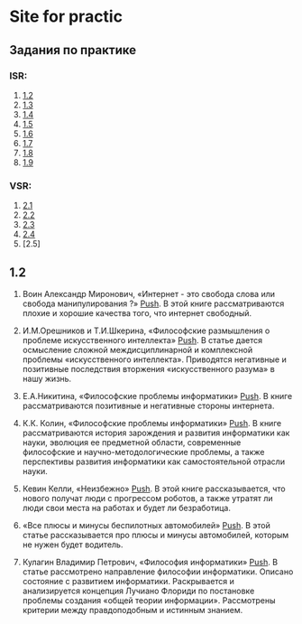 # Site for practic
## Задания по практике
### ISR:
1. [1.2](#EX1.2)
2. [1.3](#EX1.3)
3. [1.4](#EX1.4)
4. [1.5](#EX1.5)
5. [1.6](#EX1.6)
6. [1.7](#EX1.7)
7. [1.8](#EX1.8)
8. [1.9](#EX1.9)

### VSR:
1. [2.1](#EX2.1)
2. [2.2](#EX2.2)
3. [2.3](#EX2.3)
4. [2.4](#EX2.4)
5. [2.5]

## <a id = "EX1.2"></a> 1.2 ##
1) Воин Александр Миронович, «Интернет - это свобода слова или свобода манипулирования ?» [Push](https://cyberleninka.ru/article/n/internet-eto-svoboda-slova-ili-svoboda-manipulirovaniya/viewer). В этой книге рассматриваются плохие и хорошие качества того, что интернет свободный.

2) И.М.Орешников и Т.И.Шкерина, «Философские размышления о проблеме искусственного интеллекта» [Push](https://cyberleninka.ru/article/n/filosofskie-razmyshleniya-o-probleme-iskusstvennogo-intellekta/viewer). В статье дается осмысление сложной междисциплинарной и комплексной проблемы «искусственного интеллекта». Приводятся негативные и позитивные последствия вторжения «искусственного разума» в нашу жизнь.

3) Е.А.Никитина, «Философские проблемы информатики» [Push](https://reader.lanbook.com/book/240158/preview#1). В книге рассматриваются позитивные и негативные стороны интернета.

4) К.К. Колин, «Философские проблемы информатики» [Push](https://istina.msu.ru/publications/book/3491404/). В книге рассматриваются история зарождения и развития информатики как науки, эволюция ее предметной области, современные философские и научно-методологические проблемы, а также перспективы развития информатики как самостоятельной отрасли науки.

5) Кевин Келли, «Неизбежно» [Push](https://incrussia.ru/understand/neizbezhno-kak-roboty-zamenyat-lyudey-i-sozdadut-dlya-nikh-novye-professii/). В этой книге рассказывается, что нового получат люди с прогрессом роботов, а также утратят ли люди свои места на работах и будет ли безработица.

6) «Все плюсы и минусы беспилотных автомобилей» [Push](https://quto.ru/journal/articles/vse-plyusy-i-minusy-bespilotnykh-avtomobilei.htm). В этой статье рассказывается про плюсы и минусы автомобилей, которым не нужен будет водитель.

7) Кулагин Владимир Петрович, «Философия информатики» [Push](https://vestnik-muiv.ru/article/filosofiya-informatiki/). В статье рассмотрено направление философии информатики. Описано состояние с развитием информатики. Раскрывается и анализируется концепция Лучиано Флориди по постановке проблемы создания «общей теории информации». Рассмотрены критерии между правдоподобным и истинным знанием.
